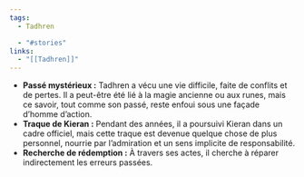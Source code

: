 ```yaml
---
tags:
  - Tadhren

  - "#stories"
links:
  - "[[Tadhren]]"
---
```


- **Passé mystérieux :** 
    Tadhren a vécu une vie difficile, faite de conflits et de pertes. Il a peut-être été lié à la magie ancienne ou aux runes, mais ce savoir, tout comme son passé, reste enfoui sous une façade d’homme d’action.
- **Traque de Kieran :** 
    Pendant des années, il a poursuivi Kieran dans un cadre officiel, mais cette traque est devenue quelque chose de plus personnel, nourrie par l’admiration et un sens implicite de responsabilité.
- **Recherche de rédemption :** 
    À travers ses actes, il cherche à réparer indirectement les erreurs passées.
